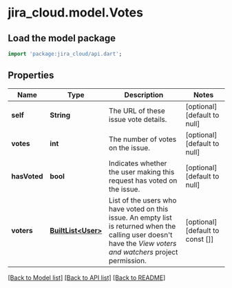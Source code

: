 # jira_cloud.model.Votes

## Load the model package
```dart
import 'package:jira_cloud/api.dart';
```

## Properties
Name | Type | Description | Notes
------------ | ------------- | ------------- | -------------
**self** | **String** | The URL of these issue vote details. | [optional] [default to null]
**votes** | **int** | The number of votes on the issue. | [optional] [default to null]
**hasVoted** | **bool** | Indicates whether the user making this request has voted on the issue. | [optional] [default to null]
**voters** | [**BuiltList&lt;User&gt;**](User.md) | List of the users who have voted on this issue. An empty list is returned when the calling user doesn&#39;t have the *View voters and watchers* project permission. | [optional] [default to const []]

[[Back to Model list]](../README.md#documentation-for-models) [[Back to API list]](../README.md#documentation-for-api-endpoints) [[Back to README]](../README.md)


